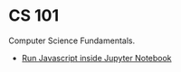 # CS 101

Computer Science Fundamentals.

- [Run Javascript inside Jupyter Notebook](https://medium.com/@shouke.wei/how-to-run-javascript-in-jupyter-notebook-325a86402f2f)

